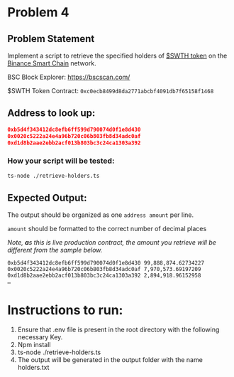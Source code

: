# Problem 4

## Problem Statement

Implement a script to retrieve the specified holders of [$SWTH token](https://bscscan.com/token/0x250b211ee44459dad5cd3bca803dd6a7ecb5d46c) on the [Binance Smart Chain](https://coinmarketcap.com/alexandria/article/what-is-binance-smart-chain) network.

BSC Block Explorer: https://bscscan.com/

$SWTH Token Contract: `0xc0ecb8499d8da2771abcbf4091db7f65158f1468`

## Address to look up:

```json
0xb5d4f343412dc8efb6ff599d790074d0f1e8d430
0x0020c5222a24e4a96b720c06b803fb8d34adc0af
0xd1d8b2aae2ebb2acf013b803bc3c24ca1303a392
```

### How your script will be tested:

```bash
ts-node ./retrieve-holders.ts
```

## Expected Output:

The output should be organized as one `address amount` per line.

`amount` should be formatted to the correct number of decimal places

_Note, **a**s this is live production contract, the amount you retrieve will be different from the sample below._

```
0xb5d4f343412dc8efb6ff599d790074d0f1e8d430 99,888,874.62734227
0x0020c5222a24e4a96b720c06b803fb8d34adc0af 7,970,573.69197209
0xd1d8b2aae2ebb2acf013b803bc3c24ca1303a392 2,894,918.96152958
…
```

# Instructions to run:

1. Ensure that .env file is present in the root directory with the following necessary Key.
2. Npm install
3. ts-node ./retrieve-holders.ts
4. The output will be generated in the output folder with the name holders.txt
